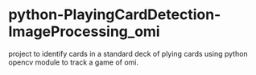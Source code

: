 # python-PlayingCardDetection-ImageProcessing_omi
 project to identify cards in a standard deck of plying cards using python opencv module to track a game of omi.
